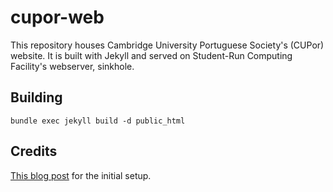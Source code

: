 # cupor-web

This repository houses Cambridge University Portuguese Society's (CUPor) website. It is built with Jekyll and served on Student-Run Computing Facility's webserver, sinkhole.

## Building

`bundle exec jekyll build -d public_html`

## Credits

[This blog post](https://www.danielsieger.com/blog/2019/01/12/creating-jekyll-bootstrap-template.html) for the initial setup.